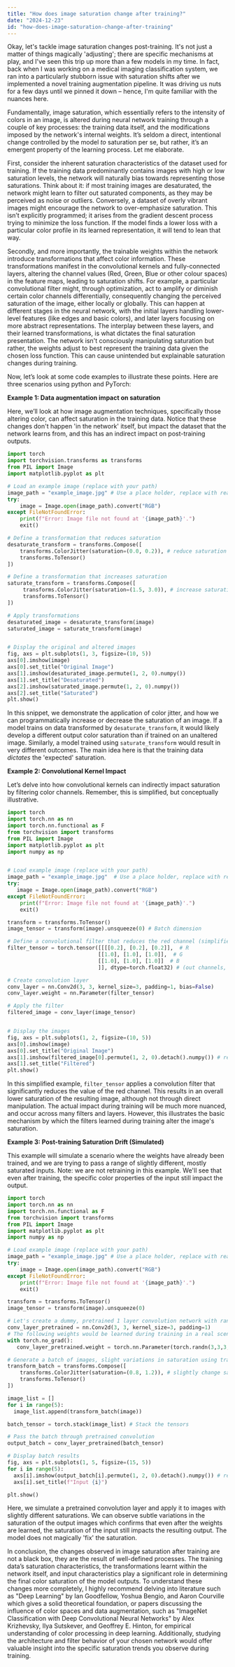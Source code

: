 ```yaml
---
title: "How does image saturation change after training?"
date: "2024-12-23"
id: "how-does-image-saturation-change-after-training"
---
```


Okay, let's tackle image saturation changes post-training. It's not just a matter of things magically 'adjusting'; there are specific mechanisms at play, and I've seen this trip up more than a few models in my time. In fact, back when I was working on a medical imaging classification system, we ran into a particularly stubborn issue with saturation shifts after we implemented a novel training augmentation pipeline. It was driving us nuts for a few days until we pinned it down – hence, I'm quite familiar with the nuances here.

Fundamentally, image saturation, which essentially refers to the intensity of colors in an image, is altered during neural network training through a couple of key processes: the training data itself, and the modifications imposed by the network's internal weights. It’s seldom a direct, intentional change controlled by the model *to* saturation per se, but rather, it’s an emergent property of the learning process. Let me elaborate.

First, consider the inherent saturation characteristics of the dataset used for training. If the training data predominantly contains images with high or low saturation levels, the network will naturally bias towards representing those saturations. Think about it: if most training images are desaturated, the network might learn to filter out saturated components, as they may be perceived as noise or outliers. Conversely, a dataset of overly vibrant images might encourage the network to over-emphasize saturation. This isn’t explicitly programmed; it arises from the gradient descent process trying to minimize the loss function. If the model finds a lower loss with a particular color profile in its learned representation, it will tend to lean that way.

Secondly, and more importantly, the trainable weights within the network introduce transformations that affect color information. These transformations manifest in the convolutional kernels and fully-connected layers, altering the channel values (Red, Green, Blue or other colour spaces) in the feature maps, leading to saturation shifts. For example, a particular convolutional filter might, through optimization, act to amplify or diminish certain color channels differentially, consequently changing the perceived saturation of the image, either locally or globally. This can happen at different stages in the neural network, with the initial layers handling lower-level features (like edges and basic colors), and later layers focusing on more abstract representations. The interplay between these layers, and their learned transformations, is what dictates the final saturation presentation. The network isn't consciously manipulating saturation but rather, the weights adjust to best represent the training data given the chosen loss function. This can cause unintended but explainable saturation changes during training.

Now, let’s look at some code examples to illustrate these points. Here are three scenarios using python and PyTorch:

**Example 1: Data augmentation impact on saturation**

Here, we’ll look at how image augmentation techniques, specifically those altering color, can affect saturation in the training data. Notice that these changes don't happen 'in the network' itself, but impact the dataset that the network learns from, and this has an indirect impact on post-training outputs.

```python
import torch
import torchvision.transforms as transforms
from PIL import Image
import matplotlib.pyplot as plt

# Load an example image (replace with your path)
image_path = "example_image.jpg" # Use a place holder, replace with real path to an image file.
try:
    image = Image.open(image_path).convert("RGB")
except FileNotFoundError:
    print(f"Error: Image file not found at '{image_path}'.")
    exit()

# Define a transformation that reduces saturation
desaturate_transform = transforms.Compose([
    transforms.ColorJitter(saturation=(0.0, 0.2)), # reduce saturation
    transforms.ToTensor()
])

# Define a transformation that increases saturation
saturate_transform = transforms.Compose([
     transforms.ColorJitter(saturation=(1.5, 3.0)), # increase saturation
     transforms.ToTensor()
])

# Apply transformations
desaturated_image = desaturate_transform(image)
saturated_image = saturate_transform(image)


# Display the original and altered images
fig, axs = plt.subplots(1, 3, figsize=(10, 5))
axs[0].imshow(image)
axs[0].set_title("Original Image")
axs[1].imshow(desaturated_image.permute(1, 2, 0).numpy())
axs[1].set_title("Desaturated")
axs[2].imshow(saturated_image.permute(1, 2, 0).numpy())
axs[2].set_title("Saturated")
plt.show()

```
In this snippet, we demonstrate the application of color jitter, and how we can programmatically increase or decrease the saturation of an image. If a model trains on data transformed by `desaturate_transform`, it would likely develop a different output color saturation than if trained on an unaltered image. Similarly, a model trained using `saturate_transform` would result in very different outcomes. The main idea here is that the training data *dictates* the 'expected' saturation.

**Example 2: Convolutional Kernel Impact**

Let’s delve into how convolutional kernels can indirectly impact saturation by filtering color channels. Remember, this is simplified, but conceptually illustrative.

```python
import torch
import torch.nn as nn
import torch.nn.functional as F
from torchvision import transforms
from PIL import Image
import matplotlib.pyplot as plt
import numpy as np


# Load example image (replace with your path)
image_path = "example_image.jpg"  # Use a place holder, replace with real path to an image file.
try:
   image = Image.open(image_path).convert("RGB")
except FileNotFoundError:
    print(f"Error: Image file not found at '{image_path}'.")
    exit()

transform = transforms.ToTensor()
image_tensor = transform(image).unsqueeze(0) # Batch dimension

# Define a convolutional filter that reduces the red channel (simplified filter)
filter_tensor = torch.tensor([[[[0.2], [0.2], [0.2]],  # R
                             [[1.0], [1.0], [1.0]],  # G
                             [[1.0], [1.0], [1.0]]  # B
                             ]], dtype=torch.float32) # (out channels, in channels, kernel height, kernel width)

# Create convolution layer
conv_layer = nn.Conv2d(3, 3, kernel_size=3, padding=1, bias=False)
conv_layer.weight = nn.Parameter(filter_tensor)

# Apply the filter
filtered_image = conv_layer(image_tensor)


# Display the images
fig, axs = plt.subplots(1, 2, figsize=(10, 5))
axs[0].imshow(image)
axs[0].set_title("Original Image")
axs[1].imshow(filtered_image[0].permute(1, 2, 0).detach().numpy()) # removed .numpy()
axs[1].set_title("Filtered")
plt.show()
```

In this simplified example, `filter_tensor` applies a convolution filter that significantly reduces the value of the red channel. This results in an overall lower saturation of the resulting image, although not through direct manipulation. The actual impact during training will be much more nuanced, and occur across many filters and layers. However, this illustrates the basic mechanism by which the filters learned during training alter the image's saturation.

**Example 3:  Post-training Saturation Drift (Simulated)**

This example will simulate a scenario where the weights have already been trained, and we are trying to pass a range of slightly different, mostly saturated inputs. Note: we are not retraining in this example. We'll see that even after training, the specific color properties of the input still impact the output.

```python
import torch
import torch.nn as nn
import torch.nn.functional as F
from torchvision import transforms
from PIL import Image
import matplotlib.pyplot as plt
import numpy as np

# Load example image (replace with your path)
image_path = "example_image.jpg" # Use a place holder, replace with real path to an image file.
try:
    image = Image.open(image_path).convert("RGB")
except FileNotFoundError:
    print(f"Error: Image file not found at '{image_path}'.")
    exit()

transform = transforms.ToTensor()
image_tensor = transform(image).unsqueeze(0)

# Let's create a dummy, pretrained 1 layer convolution network with random weights
conv_layer_pretrained = nn.Conv2d(3, 3, kernel_size=3, padding=1)
# The following weights would be learned during training in a real scenario. 
with torch.no_grad():
   conv_layer_pretrained.weight = torch.nn.Parameter(torch.randn(3,3,3,3) * 0.1)

# Generate a batch of images, slight variations in saturation using transforms.ColorJitter
transform_batch = transforms.Compose([
    transforms.ColorJitter(saturation=(0.8, 1.2)), # slightly change saturation
    transforms.ToTensor()
])

image_list = []
for i in range(5):
  image_list.append(transform_batch(image))

batch_tensor = torch.stack(image_list) # Stack the tensors

# Pass the batch through pretrained convolution
output_batch = conv_layer_pretrained(batch_tensor)

# Display batch results
fig, axs = plt.subplots(1, 5, figsize=(15, 5))
for i in range(5):
  axs[i].imshow(output_batch[i].permute(1, 2, 0).detach().numpy()) # removed numpy()
  axs[i].set_title(f"Input {i}")

plt.show()
```

Here, we simulate a pretrained convolution layer and apply it to images with slightly different saturations. We can observe subtle variations in the saturation of the output images which confirms that even after the weights are learned, the saturation of the input still impacts the resulting output. The model does not magically 'fix' the saturation.

In conclusion, the changes observed in image saturation after training are not a black box, they are the result of well-defined processes. The training data’s saturation characteristics, the transformations learnt within the network itself, and input characteristics play a significant role in determining the final color saturation of the model outputs. To understand these changes more completely, I highly recommend delving into literature such as "Deep Learning" by Ian Goodfellow, Yoshua Bengio, and Aaron Courville which gives a solid theoretical foundation, or papers discussing the influence of color spaces and data augmentation, such as "ImageNet Classification with Deep Convolutional Neural Networks" by Alex Krizhevsky, Ilya Sutskever, and Geoffrey E. Hinton, for empirical understanding of color processing in deep learning. Additionally, studying the architecture and filter behavior of your chosen network would offer valuable insight into the specific saturation trends you observe during training.
